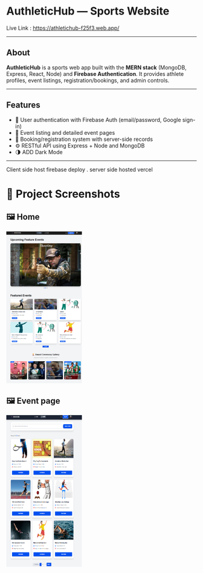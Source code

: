 # AuthleticHub —  Sports Website

Live Link : https://athletichub-f25f3.web.app/

---

## About  
**AuthleticHub** is a sports web app built with the **MERN stack** (MongoDB, Express, React, Node) and **Firebase Authentication**. It provides athlete profiles, event listings, registration/bookings, and admin controls.

---

## Features
- 🔐 User authentication with Firebase Auth (email/password, Google sign-in)    
- 📅 Event listing and detailed event pages  
- 📝 Booking/registration system with server-side records  
- ⚙️ RESTful API using Express + Node and MongoDB  
- 🌗 ADD Dark Mode  
---
Client side host firebase deploy . server side hosted vercel

# 📸 Project Screenshots

## 🖼 Home
<img src="./1.png" alt="Project Banner" width="200" height="400">

## 🖼 Event page
<img src="./2.png" alt="Event Banner" width="200" height="400">




